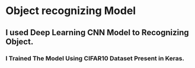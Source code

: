 # Object recognizing Model
## I used Deep Learning CNN Model to Recognizing Object.
### I Trained The Model Using CIFAR10 Dataset Present in Keras.
